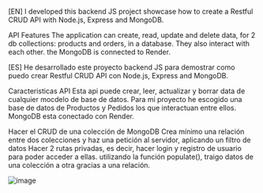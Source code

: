 [EN]
I developed this backend JS project showcase how to create a Restful CRUD API with Node.js, Express and MongoDB.

API Features
The application can create, read, update and delete data, for 2 db collections: products and orders, in a database. They also interact with each other. the MongoDB is connected to Render.

[ES]
He desarrollado este proyecto backend JS para demostrar como puedo crear Restful CRUD API con Node.js, Express and MongoDB.

Caracteristicas API
Esta api puede crear, leer, actualizar y borrar data de cualquier mocdelo de base de datos. Para mi proyecto he escogido una base de datos de Productos y Pedidos los que interactuan entre ellos. MongoDB esta conectado con Render.

Hacer el CRUD de una colección de MongoDB
Crea mínimo una relación entre dos colecciones y haz una petición al servidor, aplicando un filtro de
datos
Hacer 2 rutas privadas, es decir, hacer login y registro de usuario para poder acceder a ellas. utilizando la función populate(), traigo datos de una colección a otra gracias a una relación.

![image](https://github.com/ba23-python/API_NodeJS_Project_Bilyana/assets/153090623/227f9ebc-9d2d-4932-b743-5c9674994542)
